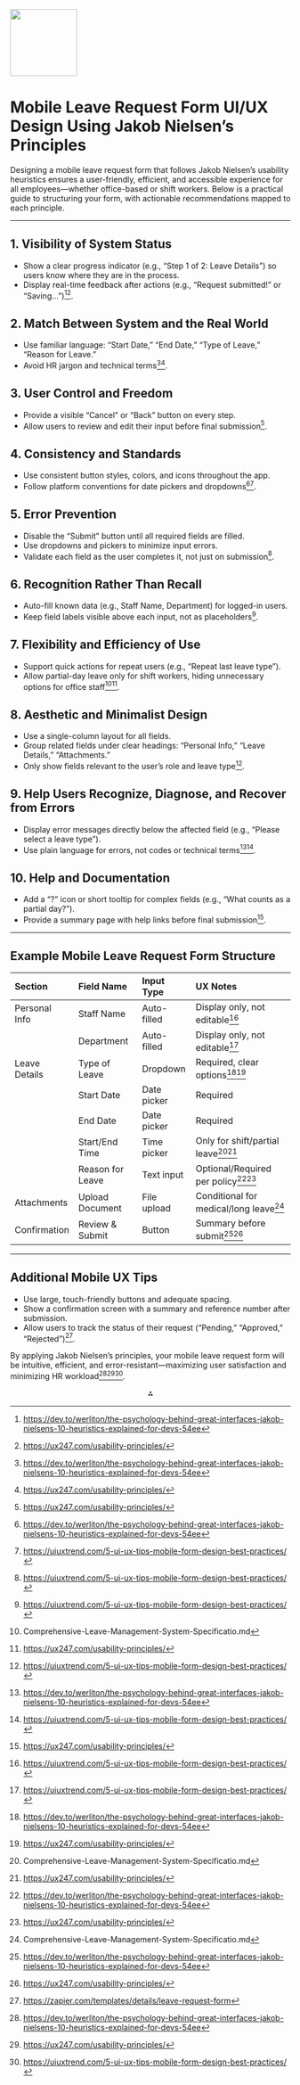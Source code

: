 <img src="https://r2cdn.perplexity.ai/pplx-full-logo-primary-dark%402x.png" class="logo" width="120"/>

# Mobile Leave Request Form UI/UX Design Using Jakob Nielsen’s Principles

Designing a mobile leave request form that follows Jakob Nielsen’s usability heuristics ensures a user-friendly, efficient, and accessible experience for all employees—whether office-based or shift workers. Below is a practical guide to structuring your form, with actionable recommendations mapped to each principle.

---

## 1. Visibility of System Status

- Show a clear progress indicator (e.g., “Step 1 of 2: Leave Details”) so users know where they are in the process.
- Display real-time feedback after actions (e.g., “Request submitted!” or “Saving…”)[^1][^2].


## 2. Match Between System and the Real World

- Use familiar language: “Start Date,” “End Date,” “Type of Leave,” “Reason for Leave.”
- Avoid HR jargon and technical terms[^1][^2].


## 3. User Control and Freedom

- Provide a visible “Cancel” or “Back” button on every step.
- Allow users to review and edit their input before final submission[^2].


## 4. Consistency and Standards

- Use consistent button styles, colors, and icons throughout the app.
- Follow platform conventions for date pickers and dropdowns[^1][^3].


## 5. Error Prevention

- Disable the “Submit” button until all required fields are filled.
- Use dropdowns and pickers to minimize input errors.
- Validate each field as the user completes it, not just on submission[^3].


## 6. Recognition Rather Than Recall

- Auto-fill known data (e.g., Staff Name, Department) for logged-in users.
- Keep field labels visible above each input, not as placeholders[^3].


## 7. Flexibility and Efficiency of Use

- Support quick actions for repeat users (e.g., “Repeat last leave type”).
- Allow partial-day leave only for shift workers, hiding unnecessary options for office staff[^4][^2].


## 8. Aesthetic and Minimalist Design

- Use a single-column layout for all fields.
- Group related fields under clear headings: “Personal Info,” “Leave Details,” “Attachments.”
- Only show fields relevant to the user’s role and leave type[^3].


## 9. Help Users Recognize, Diagnose, and Recover from Errors

- Display error messages directly below the affected field (e.g., “Please select a leave type”).
- Use plain language for errors, not codes or technical terms[^1][^3].


## 10. Help and Documentation

- Add a “?” icon or short tooltip for complex fields (e.g., “What counts as a partial day?”).
- Provide a summary page with help links before final submission[^2].

---

## Example Mobile Leave Request Form Structure

| Section | Field Name | Input Type | UX Notes |
| :-- | :-- | :-- | :-- |
| Personal Info | Staff Name | Auto-filled | Display only, not editable[^3] |
|  | Department | Auto-filled | Display only, not editable[^3] |
| Leave Details | Type of Leave | Dropdown | Required, clear options[^1][^2] |
|  | Start Date | Date picker | Required |
|  | End Date | Date picker | Required |
|  | Start/End Time | Time picker | Only for shift/partial leave[^4][^2] |
|  | Reason for Leave | Text input | Optional/Required per policy[^1][^2] |
| Attachments | Upload Document | File upload | Conditional for medical/long leave[^4] |
| Confirmation | Review \& Submit | Button | Summary before submit[^1][^2] |


---

## Additional Mobile UX Tips

- Use large, touch-friendly buttons and adequate spacing.
- Show a confirmation screen with a summary and reference number after submission.
- Allow users to track the status of their request (“Pending,” “Approved,” “Rejected”)[^5].

By applying Jakob Nielsen’s principles, your mobile leave request form will be intuitive, efficient, and error-resistant—maximizing user satisfaction and minimizing HR workload[^1][^2][^3].

<div style="text-align: center">⁂</div>

[^1]: https://dev.to/werliton/the-psychology-behind-great-interfaces-jakob-nielsens-10-heuristics-explained-for-devs-54ee

[^2]: https://ux247.com/usability-principles/

[^3]: https://uiuxtrend.com/5-ui-ux-tips-mobile-form-design-best-practices/

[^4]: Comprehensive-Leave-Management-System-Specificatio.md

[^5]: https://zapier.com/templates/details/leave-request-form

[^6]: image.jpg

[^7]: http://www.su.se/polopoly_fs/1.220913.1422015209!/menu/standard/file/10%20Heuristics%20for%20User%20Interface%20Design_%20Article%20by%20Jakob%20Nielsen.pdf

[^8]: https://booksite.elsevier.com/samplechapters/9780123751140/02~Chapter_1.pdf

[^9]: https://shiftasia.com/community/applying-jakob-nielsens-10-usability-heuristics-for-better-ux-design/

[^10]: https://www.youtube.com/watch?v=A3v2sFBHIJs

[^11]: https://clickup.com/templates/form/leave-application

[^12]: https://www.fillout.com/templates/leave-request-form-1

[^13]: https://fluentforms.com/forms/request-for-leave/

[^14]: https://uxdesign.cc/heuristic-principles-for-mobile-interfaces-c226fbaa1d16?gi=b37f8ae67c3c

[^15]: https://devpost.com/software/leave-application-for-my-university

[^16]: https://www.toptal.com/designers/usability-testing/mobile-heuristic-principles

[^17]: https://www.youtube.com/watch?v=4ZmU-6tikkk

[^18]: https://dovetail.com/blog/past-present-future-of-usability-with-jakob-nielsen/

[^19]: https://www.youtube.com/watch?v=eqCncHSiHL0

[^20]: https://www.usertesting.com/resources/podcast/embracing-change-ux-jakob-nielsen-insights

[^21]: https://contentsnare.com/form-template/request-for-leave-form/

[^22]: https://www.123formbuilder.com/free-form-templates/Employee-Leave-Request-Form-3569946/

